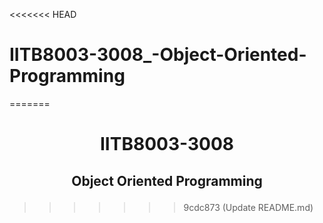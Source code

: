 <<<<<<< HEAD
# IITB8003-3008\_-Object-Oriented-Programming
=======
 # <p align="center" > IITB8003-3008 </p>
## <p align="center"> Object Oriented Programming </p>
>>>>>>> 9cdc873 (Update README.md)
